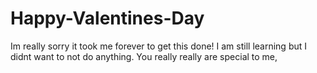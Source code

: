 # Happy-Valentines-Day
Im really sorry it took me forever to get this done! I am still learning but I didnt want to not do anything. You really really are special to me,
